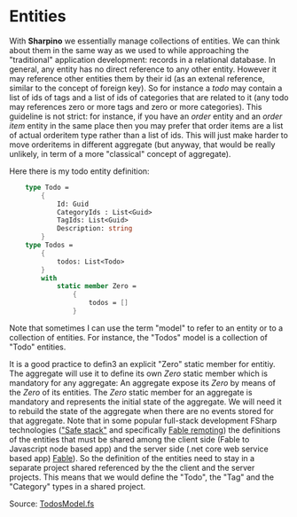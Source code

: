 # Entities

With __Sharpino__ we essentially manage collections of entities.  We can think about them in the same way as we used to while approaching the "traditional" application development: records in a relational database. 
In general, any entity has no direct reference to any other entity. However it  may reference other entities them by their id (as an extenal reference, similar to the concept of foreign key).  So for instance a _todo_ may contain a list of ids of  tags  and a list of ids of categories that are related to it (any todo may references zero or more tags and zero or more categories).
This guideline is not strict: for instance, if you have an _order_ entity and an _order item_ entity in the same place then you may prefer that order items are a list of actual orderitem type rather than a list of ids. This will just make harder to move orderitems in different aggregate (but anyway, that would be really unlikely, in term of a more "classical" concept of aggregate).

Here there is my todo entity definition:

```FSharp
    type Todo =
        {
            Id: Guid
            CategoryIds : List<Guid>
            TagIds: List<Guid>
            Description: string
        }
    type Todos =
        {
            todos: List<Todo>
        }
        with
            static member Zero =
                {
                    todos = []
                }
```
Note that sometimes I can use the term "model" to refer to an entity or to a collection of entities. For instance, the "Todos" model is a collection of "Todo" entities.

It is a good practice to defin3 an explicit "Zero" static member for entitiy. The aggregate will use it to define its own _Zero_ static member which is mandatory for any aggregate: An aggregate expose its _Zero_ by means of the _Zero_ of its entities.
The _Zero_ static member for an aggregate is mandatory and represents the initial state of the aggregate.  We will need it to rebuild the state of the aggregate when there are no events stored for that aggregate.
Note that in some popular full-stack development FSharp technologies (["Safe stack"](https://safe-stack.github.io) and specifically [Fable remoting](https://github.com/Zaid-Ajaj/Fable.Remoting)) the definitions of the entities that must be shared among the client side (Fable to Javascript node based app) and the server side (.net core web service based app)  [Fable](https://fable.io)). So the definition of the entities need to stay in a separate project shared referenced by the the client and the server projects.
This means that we would define the "Todo", the "Tag" and the "Category" types in a shared project.

Source: [TodosModel.fs](https://github.com/tonyx/Sharpino/blob/main/Sharpino.Sample/entities/Todos.fs)

